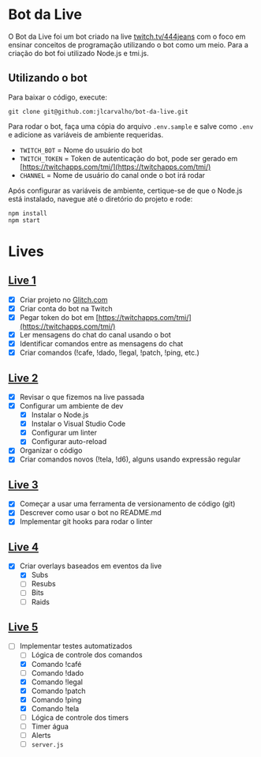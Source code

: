 # Bot da Live

O Bot da Live foi um bot criado na live [twitch.tv/444jeans](https://www.twitch.tv/444jeans) com o foco em ensinar
conceitos de programação utilizando o bot como um meio. Para a criação do bot foi utilizado Node.js e tmi.js.

## Utilizando o bot

Para baixar o código, execute:

```
git clone git@github.com:jlcarvalho/bot-da-live.git
```

Para rodar o bot, faça uma cópia do arquivo `.env.sample` e salve como `.env` e adicione as variáveis de ambiente requeridas.

- `TWITCH_BOT` = Nome do usuário do bot
- `TWITCH_TOKEN` = Token de autenticação do bot, pode ser gerado em [https://twitchapps.com/tmi/](https://twitchapps.com/tmi/)
- `CHANNEL` = Nome de usuário do canal onde o bot irá rodar

Após configurar as variáveis de ambiente, certique-se de que o Node.js está instalado, navegue até o diretório do projeto e rode:

```
npm install
npm start
```

# Lives

## [Live 1](https://www.twitch.tv/videos/1241757315)

- [x] Criar projeto no [Glitch.com](https://glitch.com/edit/#!/tasty-hilarious-protoceratops)
- [x] Criar conta do bot na Twitch
- [x] Pegar token do bot em [https://twitchapps.com/tmi/](https://twitchapps.com/tmi/)
- [x] Ler mensagens do chat do canal usando o bot
- [x] Identificar comandos entre as mensagens do chat
- [x] Criar comandos (!cafe, !dado, !legal, !patch, !ping, etc.)

## [Live 2](https://www.twitch.tv/videos/1246182038)
- [x] Revisar o que fizemos na live passada
- [x] Configurar um ambiente de dev
  - [x] Instalar o Node.js
  - [x] Instalar o Visual Studio Code
  - [x] Configurar um linter
  - [x] Configurar auto-reload
- [x] Organizar o código
- [x] Criar comandos novos (!tela, !d6), alguns usando expressão regular

## [Live 3](https://www.twitch.tv/videos/1248226005)
- [x] Começar a usar uma ferramenta de versionamento de código (git)
- [x] Descrever como usar o bot no README.md
- [x] Implementar git hooks para rodar o linter

## [Live 4](https://www.twitch.tv/videos/1253088445)
- [x] Criar overlays baseados em eventos da live
  - [x] Subs
  - [ ] Resubs
  - [ ] Bits
  - [ ] Raids

## [Live 5](https://www.twitch.tv/videos/1255177962)
- [ ] Implementar testes automatizados
  - [ ] Lógica de controle dos comandos
  - [x] Comando !café
  - [ ] Comando !dado
  - [x] Comando !legal
  - [x] Comando !patch
  - [x] Comando !ping
  - [x] Comando !tela
  - [ ] Lógica de controle dos timers
  - [ ] Timer água
  - [ ] Alerts
  - [ ] `server.js`
